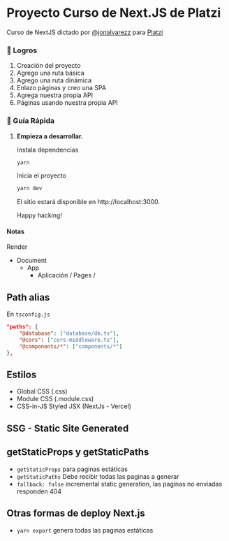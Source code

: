 # Proyecto Curso de Next.JS de Platzi

Curso de NextJS dictado por [@jonalvarezz](https://twitter.com/jonalvarezz) para [Platzi](https://platzi.com)

### 🚀 Logros

1. Creación del proyecto
1. Agrego una ruta básica
1. Agrego una ruta dinámica
1. Enlazo páginas y creo una SPA
1. Agrega nuestra propia API
1. Páginas usando nuestra propia API

### 🤖 Guía Rápida

1.  **Empieza a desarrollar.**

    Instala dependencias

    ```sh
    yarn
    ```

    Inicia el proyecto

    ```sh
    yarn dev
    ```

    El sitio estará disponible en http://localhost:3000.

    Happy hacking!

#### Notas

Render

- Document
  - App
    - Aplicación / Pages /

## Path alias

En `tsconfig.js`

```json
"paths": {
    "@database": ["database/db.ts"],
    "@cors": ["cors-middleware.ts"],
    "@components/*": ["components/*"]
},
```

## Estilos

- Global CSS (.css)
- Module CSS (.module.css)
- CSS-in-JS Styled JSX (NextJs - Vercel)

## SSG - Static Site Generated

## getStaticProps y getStaticPaths

- `getStaticProps` para paginas estáticas
- `getStaticPaths` Debe recibir todas las paginas a generar
- `fallback: false` incremental static generation, las paginas no enviadas responden 404

## Otras formas de deploy Next.js

- `yarn export` genera todas las paginas estáticas
